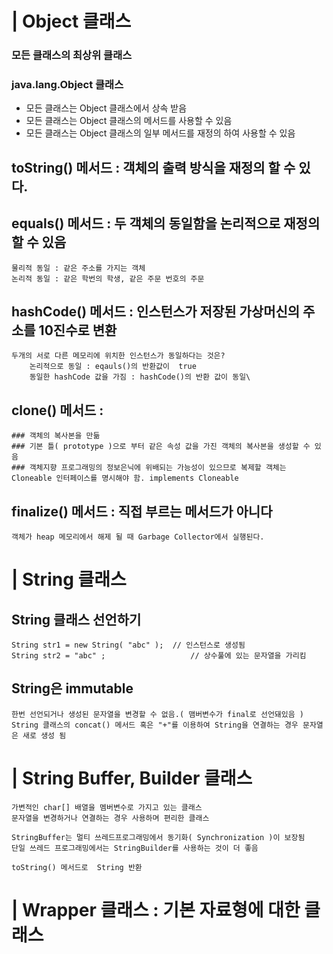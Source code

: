 # | Object 클래스
### 모든 클래스의 최상위 클래스
### java.lang.Object 클래스

- 모든 클래스는 Object 클래스에서 상속 받음
- 모든 클래스는 Object 클래스의 메서드를 사용할 수 있음
- 모든 클래스는 Object 클래스의 일부 메서드를 재정의 하여 사용할 수 있음


## toString() 메서드 : 객체의 출력 방식을 재정의 할 수 있다.
## equals() 메서드 : 두 객체의 동일함을 논리적으로 재정의 할 수 있음
	물리적 동일 : 같은 주소를 가지는 객체
	논리적 동일 : 같은 학번의 학생, 같은 주문 번호의 주문
	
## hashCode() 메서드 : 인스턴스가 저장된 가상머신의 주소를 10진수로 변환
	두개의 서로 다른 메모리에 위치한 인스턴스가 동일하다는 것은?
		논리적으로 동일 : eqauls()의 반환값이  true
		동일한 hashCode 값을 가짐 : hashCode()의 반환 값이 동일\
		
## clone() 메서드 : 
	### 객체의 복사본을 만듦
	### 기본 틀( prototype )으로 부터 같은 속성 값을 가진 객체의 복사본을 생성할 수 있음
	### 객체지향 프로그래밍의 정보은닉에 위배되는 가능성이 있으므로 복제할 객체는 Cloneable 인터페이스를 명시해야 함. implements Cloneable
	
	
## finalize() 메서드 : 직접 부르는 메서드가 아니다
	객체가 heap 메모리에서 해제 될 때 Garbage Collector에서 실행된다.

	
	
	
# | String 클래스
## String 클래스 선언하기
	String str1 = new String( "abc" );	// 인스턴스로 생성됨
	String str2 = "abc" ;					// 상수풀에 있는 문자열을 가리킴
## String은 immutable
	한번 선언되거나 생성된 문자열을 변경할 수 없음.( 맴버변수가 final로 선언돼있음 )
	String 클래스의 concat() 메서드 혹은 "+"를 이용하여 String을 연결하는 경우 문자열은 새로 생성 됨
	
# | String Buffer, Builder 클래스
	가변적인 char[] 배열을 멤버변수로 가지고 있는 클래스
	문자열을 변경하거나 연결하는 경우 사용하며 편리한 클래스
	
	StringBuffer는 멀티 쓰레드프로그래밍에서 동기화( Synchronization )이 보장됨
	단일 쓰레드 프로그래밍에서는 StringBuilder를 사용하는 것이 더 좋음
	
	toString() 메서드로  String 반환
	

# | Wrapper 클래스 : 기본 자료형에 대한 클래스